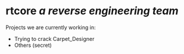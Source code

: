 # rtcore  *a reverse engineering team*

Projects we are currently working in:
* Trying to crack Carpet_Designer
* Others (secret)
